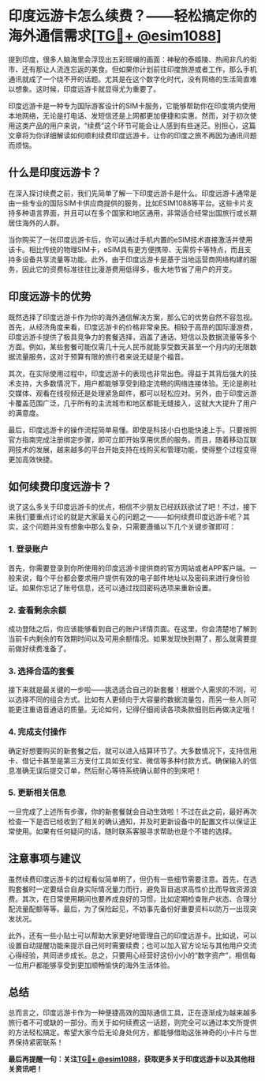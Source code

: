 # 印度远游卡怎么续费？——轻松搞定你的海外通信需求[[TG💪+ @esim1088](https://t.me/s/esim1088)]

提到印度，很多人脑海里会浮现出五彩斑斓的画面：神秘的泰姬陵、热闹非凡的街市、还有那让人流连忘返的美食。但如果你计划前往印度旅游或者工作，那么手机通讯就成了一个绕不开的话题。尤其是在这个数字化时代，没有网络的生活简直难以想象。这时候，印度远游卡就显得尤为重要了。

印度远游卡是一种专为国际游客设计的SIM卡服务，它能够帮助你在印度境内使用本地网络，无论是打电话、发短信还是上网都更加便捷和实惠。然而，对于初次使用这类产品的用户来说，“续费”这个环节可能会让人感到有些迷茫。别担心，这篇文章将为你详细解读如何顺利续费印度远游卡，让你的印度之旅不再因为通讯问题而烦恼。

## 什么是印度远游卡？

在深入探讨续费之前，我们先简单了解一下印度远游卡是什么。印度远游卡通常是由一些专业的国际SIM卡供应商提供的服务，比如ESIM1088等平台。这些卡片支持多种语言界面，并且可以在多个国家和地区通用，非常适合经常出国旅行或长期居住海外的人群。

当你购买了一张印度远游卡后，你可以通过手机内置的eSIM技术直接激活并使用该卡。相比传统的物理SIM卡，eSIM具有更方便携带、无需剪卡等特点，而且支持多设备共享流量等功能。此外，由于印度远游卡是基于当地运营商网络构建的服务，因此它的资费标准往往比漫游费用低得多，极大地节省了用户的开支。

## 印度远游卡的优势

既然选择了印度远游卡作为你的海外通信解决方案，那么它的优势自然不容忽视。首先，从经济角度来看，印度远游卡的价格非常亲民。相较于高昂的国际漫游费，印度远游卡提供了极具竞争力的套餐选择，涵盖了通话、短信以及数据流量等多个方面。例如，某些套餐可能仅需几十元人民币就能享受数天甚至一个月内的无限数据流量服务，这对于预算有限的旅行者来说无疑是个福音。

其次，在实际使用过程中，印度远游卡的表现也非常出色。得益于其背后强大的技术支持，大多数情况下，用户都能够享受到稳定流畅的网络连接体验。无论是刷社交媒体、观看在线视频还是处理紧急邮件，都可以轻松应对。另外，由于印度远游卡覆盖范围广泛，几乎所有的主流城市和地区都能无缝接入，这就大大提升了用户的满意度。

最后，印度远游卡的操作流程简单易懂。即使是科技小白也能快速上手。只要按照官方指南完成注册绑定步骤，即可立即开始享用优质的服务。而且，随着移动互联网技术的发展，越来越多的平台开始支持在线购买和管理功能，使得整个过程变得更加高效快捷。

## 如何续费印度远游卡？

说了这么多关于印度远游卡的优点，相信不少朋友已经跃跃欲试了吧！不过，接下来我们要重点讨论的就是大家最关心的问题之一——如何续费印度远游卡呢？其实，这个问题并没有想象中那么复杂，只需要遵循以下几个关键步骤即可：

### 1. 登录账户

首先，你需要登录到你所使用的印度远游卡提供商的官方网站或者APP客户端。一般来说，每个平台都会要求用户提供有效的电子邮件地址以及密码来进行身份验证。如果你忘记了账号信息，还可以通过找回密码选项来重新设置。

### 2. 查看剩余余额

成功登陆之后，你应该能够看到自己的账户详情页面。在这里，你会清楚地了解到当前卡内剩余的有效期时间以及可用余额情况。如果发现快到期了，那么就需要提前做好续费准备了。

### 3. 选择合适的套餐

接下来就是最关键的一步啦——挑选适合自己的新套餐！根据个人需求的不同，可以选择不同的组合方式。比如有人更倾向于大容量的数据流量包，而另一些人则可能更注重语音通话的质量。无论如何，记得仔细阅读各项条款细则后再做决定哦！

### 4. 完成支付操作

确定好想要购买的新套餐之后，就可以进入结算环节了。大多数情况下，支持信用卡、借记卡甚至是第三方支付工具如支付宝、微信等多种付款方式。确保输入的信息准确无误后提交订单，然后耐心等待系统确认邮件的到来吧！

### 5. 更新相关信息

一旦完成了上述所有步骤，你的新套餐就会自动生效啦！不过在此之前，最好再次检查一下是否已经收到了相关的确认通知，并及时更新设备中的配置文件以保证正常使用。如果有任何疑问的话，随时联系客服寻求帮助也是个不错的选择。

## 注意事项与建议

虽然续费印度远游卡的过程看似简单明了，但仍有一些细节需要注意。首先，在选购套餐时一定要结合自身实际情况量力而行，避免盲目追求高性价比而导致资源浪费。其次，在日常使用期间也要养成良好的习惯，比如定期检查账户状态、合理分配流量配额等等。最后，为了保险起见，不妨事先备份好重要资料以防万一出现突发状况。

此外，还有一些小贴士可以帮助大家更好地管理自己的印度远游卡。比如说，可以设置自动提醒功能来提示自己何时需要续费；也可以加入官方论坛与其他用户交流心得经验，共同进步成长。总之，只要用心经营好这份小小的“数字资产”，相信每一位用户都能够享受到更加顺畅愉快的海外生活体验。

## 总结

总而言之，印度远游卡作为一种便捷高效的国际通信工具，正在逐渐成为越来越多旅行者不可或缺的一部分。而关于如何续费这一话题，则完全可以通过本文所提供的方法轻松搞定。希望大家今后无论身处何方，都能够借助这张神奇的小卡片与世界保持紧密联系！

**最后再提醒一句：关注[TG💪+ @esim1088](https://t.me/s/esim1088)，获取更多关于印度远游卡以及其他相关资讯吧！**